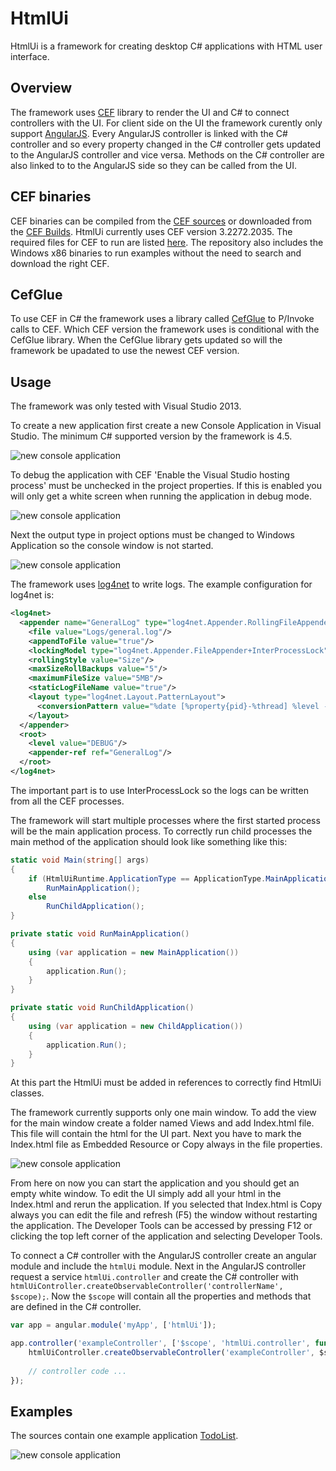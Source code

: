 # HtmlUi
HtmlUi is a framework for creating desktop C# applications with HTML user interface.

## Overview
The framework uses [CEF](https://bitbucket.org/chromiumembedded/cef) library to render the UI and C# to connect controllers with the UI. For client side on the UI the framework curently only support [AngularJS](https://angularjs.org/). Every AngularJS controller is linked with the C# controller and so every property changed in the C# controller gets updated to the AngularJS controller and vice versa. Methods on the C# controller are also linked to to the AngularJS side so they can be called from the UI.

## CEF binaries
CEF binaries can be compiled from the [CEF sources](https://bitbucket.org/chromiumembedded/cef/wiki/BranchesAndBuilding) or downloaded from the [CEF Builds](https://cefbuilds.com/). HtmlUi currently uses CEF version 3.2272.2035. The required files for CEF to run are listed [here](https://code.google.com/p/chromiumembedded/source/browse/trunk/cef3/tools/distrib/win/README.redistrib.txt). The repository also includes the Windows x86 binaries to run examples without the need to search and download the right CEF.

## CefGlue
To use CEF in C# the framework uses a library called [CefGlue](https://bitbucket.org/xilium/xilium.cefglue) to P/Invoke calls to CEF. Which CEF version the framework uses is conditional with the CefGlue library. When the CefGlue library gets updated so will the framework be upadated to use the newest CEF version.

## Usage
The framework was only tested with Visual Studio 2013.

To create a new application first create a new Console Application in Visual Studio. The minimum C# supported version by the framework is 4.5.

![new console application](docs/NewConsoleApplication.jpg)

To debug the application with CEF 'Enable the Visual Studio hosting process' must be unchecked in the project properties. If this is enabled you will only get a white screen when running the application in debug mode.

![new console application](docs/HostingProcess.jpg)

Next the output type in project options must be changed to Windows Application so the console window is not started.

![new console application](docs/ApplicationType.jpg)

The framework uses [log4net](http://logging.apache.org/log4net/) to write logs. The example configuration for log4net is:
```XML
<log4net>
  <appender name="GeneralLog" type="log4net.Appender.RollingFileAppender">
    <file value="Logs/general.log"/>
    <appendToFile value="true"/>
    <lockingModel type="log4net.Appender.FileAppender+InterProcessLock"/>
    <rollingStyle value="Size"/>
    <maxSizeRollBackups value="5"/>
    <maximumFileSize value="5MB"/>
    <staticLogFileName value="true"/>
    <layout type="log4net.Layout.PatternLayout">
      <conversionPattern value="%date [%property{pid}-%thread] %level - %message%newline"/>
    </layout>
  </appender>
  <root>
    <level value="DEBUG"/>
    <appender-ref ref="GeneralLog"/>
  </root>
</log4net>
```
The important part is to use InterProcessLock so the logs can be written from all the CEF processes.

The framework will start multiple processes where the first started process will be the main application process. To correctly run child processes the main method of the application should look like something like this:
```C#
static void Main(string[] args)
{
    if (HtmlUiRuntime.ApplicationType == ApplicationType.MainApplication)
        RunMainApplication();
    else
        RunChildApplication();
}

private static void RunMainApplication()
{
    using (var application = new MainApplication())
    {
        application.Run();
    }
}

private static void RunChildApplication()
{
    using (var application = new ChildApplication())
    {
        application.Run();
    }
}
```
At this part the HtmlUi must be added in references to correctly find HtmlUi classes.

The framework currently supports only one main window. To add the view for the main window create a folder named Views and add Index.html file. This file will contain the html for the UI part. Next you have to mark the Index.html file as Embedded Resource or Copy always in the file properties.

![new console application](docs/IndexProperties.jpg)

From here on now you can start the application and you should get an empty white window. To edit the UI simply add all your html in the Index.html and rerun the application. If you selected that Index.html is Copy always you can edit the file and refresh (F5) the window without restarting the application. The Developer Tools can be accessed by pressing F12 or clicking the top left corner of the application and selecting Developer Tools.

To connect a C# controller with the AngularJS controller create an angular module and include the `htmlUi` module. Next in the AngularJS controller request a service `htmlUi.controller` and create the C# controller with `htmlUiController.createObservableController('controllerName', $scope);`. Now the `$scope` will contain all the properties and methods that are defined in the C# controller.

```JavaScript
var app = angular.module('myApp', ['htmlUi']);

app.controller('exampleController', ['$scope', 'htmlUi.controller', function ($scope, htmlUiController) {
    htmlUiController.createObservableController('exampleController', $scope);
    
    // controller code ...
});
```

## Examples
The sources contain one example application [TodoList](src/Samotorcan.Examples.TodoList).

![new console application](docs/TodoList.jpg)

